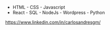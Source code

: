 
- HTML - CSS - Javascript
- React - SQL - NodeJs - Wordpress - Python

https://www.linkedin.com/in/carlosandresgm/

